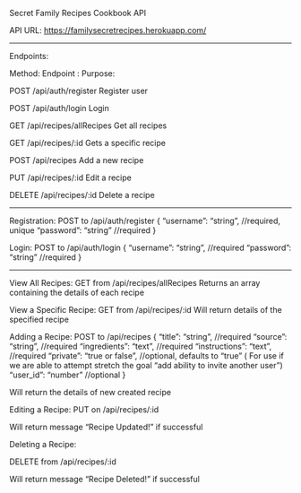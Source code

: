 Secret Family Recipes Cookbook API 

API URL: https://familysecretrecipes.herokuapp.com/
____________________________________________________________________
Endpoints: 

Method:	 Endpoint	:                         Purpose:

POST	    /api/auth/register	          Register user

POST	    /api/auth/login	                  Login

GET	            /api/recipes/allRecipes       Get all recipes

GET 	    /api/recipes/:id	                  Gets a specific recipe

POST	    /api/recipes	                  Add a new recipe

PUT	    /api/recipes/:id	                  Edit a recipe

DELETE	    /api/recipes/:id	                  Delete a recipe

________________________________________________________________________

Registration:
POST to /api/auth/register
{
  “username”: “string”, //required, unique
  “password”: “string” //required
}

Login:
POST to /api/auth/login
{
  “username”: “string”, //required
  “password”: “string” //required
}
___________________________________________________________________________
View All Recipes:
GET from /api/recipes/allRecipes
Returns an array containing the details of each recipe

View a Specific Recipe:
GET from /api/recipes/:id
Will return details of the specified recipe

Adding a Recipe:
POST to /api/recipes
{
  “title”: “string”, //required
  “source”: “string”, //required
  “ingredients”: “text”, //required
  “instructions”: “text”, //required
  “private”: “true or false”, //optional, defaults to “true”  ( For use if we are able to attempt stretch the goal “add ability to invite another user”)
  “user_id”: “number” //optional
}

Will return the details of new created recipe

Editing a Recipe:
PUT on /api/recipes/:id

Will return message “Recipe Updated!” if successful

Deleting a Recipe:

DELETE from /api/recipes/:id

Will return message “Recipe Deleted!” if successful
